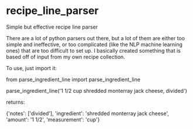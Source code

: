 # recipe_line_parser
Simple but effective recipe line parser

There are a lot of python parsers out there, but a lot of them are either too simple and ineffective, or too complicated (like the NLP machine learning ones) that are too difficult to set up.
I basically created something that is based off of input from my own recipe collection.

To use, just import it:

from parse_ingredient_line import parse_ingredient_line

parse_ingredient_line('1 1/2 cup shredded monterray jack cheese, divided')

returns:

{'notes': ['divided'], 'ingredient': 'shredded monterray jack cheese', 'amount': '1 1/2', 'measurement': 'cup'}

